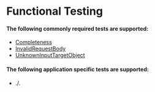 # Functional Testing 

#### The following commonly required tests are supported:
- [Completeness](./completeness/README.md)
- [InvalidRequestBody](./invalidRequestBody/README.md)
- [UnknownInputTargetObject](./unknownInputTargetObject.md)

#### The following application specific tests are supported:  
- ./.
